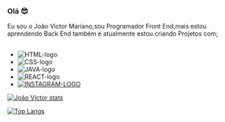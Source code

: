 ### Olá :sunglasses:

Eu sou o João Victor Mariano,sou Programador Front End,mais estou aprendendo Back End também e atualmente estou criando Projetos com;
 <br>
 <br>
 - <img src="https://img.shields.io/badge/HTML-239120?style=for-the-badge&logo=html5&logoColor=white" alt="HTML-logo"/>
 - <img src="https://img.shields.io/badge/CSS-239120?&style=for-the-badge&logo=css3&logoColor=white" alt="CSS-logo" />
 - <img src="https://img.shields.io/badge/JavaScript-F7DF1E?style=for-the-badge&logo=javascript&logoColor=black" alt="JAVA-logo"/>
 -  <img src="https://img.shields.io/badge/react%20os-0088CC?style=for-the-badge&logo=reactos&logoColor=white" alt="REACT-logo"/>
 - <a href="https://www.instagram.com/joao.victor3018?utm_source=qr&igsh=MTFiYXltYnpidHFkcw=="> <img src="https://img.shields.io/badge/Instagram-E4405F?style=for-the-badge&logo=instagram&logoColor=white" alt="INSTAGRAM-LOGO"/>


 [![João Victor stats](https://github-readme-stats.vercel.app/api?username=Joao685201)](https://github.com/anuraghazra/github-readme-stats)

 [![Top Langs](https://github-readme-stats.vercel.app/api/top-langs/?username=Joao685201)](https://github.com/anuraghazra/github-readme-stats)
